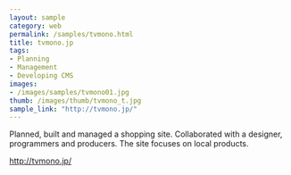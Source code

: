 ```yaml
---
layout: sample
category: web
permalink: /samples/tvmono.html
title: tvmono.jp
tags:
- Planning
- Management
- Developing CMS
images:
- /images/samples/tvmono01.jpg
thumb: /images/thumb/tvmono_t.jpg
sample_link: "http://tvmono.jp/"
---
```

Planned, built and managed a shopping site. Collaborated with a designer, programmers and producers. The site focuses on local products.

<a href="http://tvmono.jp/" target="_blank">http://tvmono.jp/</a>
